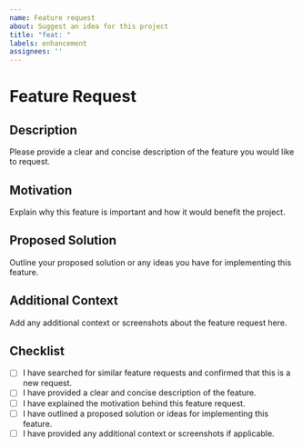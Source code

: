 ```yaml
---
name: Feature request
about: Suggest an idea for this project
title: "feat: "
labels: enhancement
assignees: ''
---
```


# Feature Request

## Description

Please provide a clear and concise description of the feature you would like to request.

## Motivation

Explain why this feature is important and how it would benefit the project.

## Proposed Solution

Outline your proposed solution or any ideas you have for implementing this feature.

## Additional Context

Add any additional context or screenshots about the feature request here.

## Checklist

- [ ] I have searched for similar feature requests and confirmed that this is a new request.
- [ ] I have provided a clear and concise description of the feature.
- [ ] I have explained the motivation behind this feature request.
- [ ] I have outlined a proposed solution or ideas for implementing this feature.
- [ ] I have provided any additional context or screenshots if applicable.
